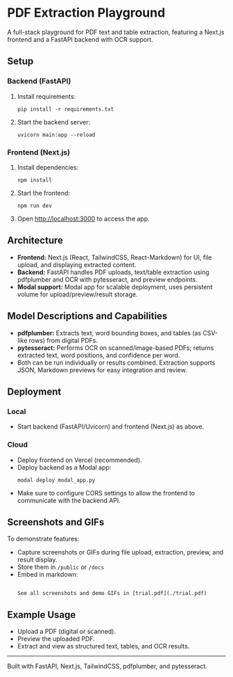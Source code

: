 # PDF Extraction Playground

A full-stack playground for PDF text and table extraction, featuring a Next.js frontend and a FastAPI backend with OCR support.

## Setup

### Backend (FastAPI)
1. Install requirements:
    ```
    pip install -r requirements.txt
    ```
2. Start the backend server:
    ```
    uvicorn main:app --reload
    ```

### Frontend (Next.js)
1. Install dependencies:
    ```
    npm install
    ```
2. Start the frontend:
    ```
    npm run dev
    ```
3. Open [http://localhost:3000](http://localhost:3000) to access the app.

## Architecture

- **Frontend:** Next.js (React, TailwindCSS, React-Markdown) for UI, file upload, and displaying extracted content.
- **Backend:** FastAPI handles PDF uploads, text/table extraction using pdfplumber and OCR with pytesseract, and preview endpoints.
- **Modal support:** Modal app for scalable deployment, uses persistent volume for upload/preview/result storage.

## Model Descriptions and Capabilities

- **pdfplumber:** Extracts text, word bounding boxes, and tables (as CSV-like rows) from digital PDFs.
- **pytesseract:** Performs OCR on scanned/image-based PDFs; returns extracted text, word positions, and confidence per word.
- Both can be run individually or results combined. Extraction supports JSON, Markdown previews for easy integration and review.

## Deployment

### Local
- Start backend (FastAPI/Uvicorn) and frontend (Next.js) as above.

### Cloud
- Deploy frontend on Vercel (recommended).
- Deploy backend as a Modal app:
    ```
    modal deploy modal_app.py
    ```
- Make sure to configure CORS settings to allow the frontend to communicate with the backend API.

## Screenshots and GIFs

To demonstrate features:
- Capture screenshots or GIFs during file upload, extraction, preview, and result display.
- Store them in `/public` or `/docs`
- Embed in markdown:
    ```
    
    See all screenshots and demo GIFs in [trial.pdf](./trial.pdf)
    ```

## Example Usage

- Upload a PDF (digital or scanned).
- Preview the uploaded PDF.
- Extract and view as structured text, tables, and OCR results.

---

Built with FastAPI, Next.js, TailwindCSS, pdfplumber, and pytesseract.
